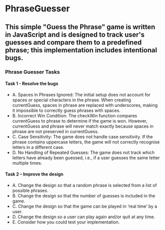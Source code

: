# PhraseGuesser
This simple "Guess the Phrase" game is written in JavaScript and is designed to track user's guesses and compare them to a predefined phrase; this implementation includes intentional bugs. 
---

### Phrase Guesser Tasks

#### Task 1 - Resolve the bugs
* A. Spaces in Phrases Ignored: The initial setup does not account for spaces or special characters in the phrase. When creating currentGuess, spaces in phrase are replaced with underscores, making it impossible to correctly guess phrases with spaces.
* B. Incorrect Win Condition: The checkWin function compares currentGuess to phrase to determine if the game is won. However, currentGuess and phrase will never match exactly because spaces in phrase are not preserved in currentGuess.
* C. Case Sensitivity: The game does not handle case sensitivity. If the phrase contains uppercase letters, the game will not correctly recognise letters in a different case.
* D. No Handling of Repeated Guesses: The game does not track which letters have already been guessed, i.e., if a user guesses the same letter multiple times.


#### Task 2 – Improve the design
* A. Change the design so that a random phrase is selected from a list of possible phrases.
* B. Change the design so that the number of guesses is included in the game.
* C. Change the design so that the game can be played in ‘real time’ by a user.
* D. Change the design so a user can play again and/or quit at any time.
* E. Consider how you could test your implementation. 
